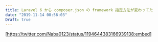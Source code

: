 ```yaml
---
title: Laravel 6 から composer.json の framework 指定方法が変わってた
date: "2019-11-14 00:56:03"
Draft: true
---
```


[https://twitter.com/Naba0123/status/1194644383166939138:embed]

